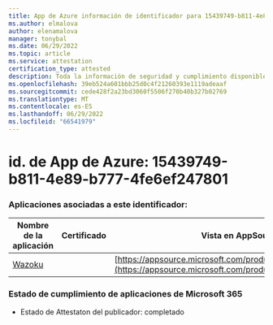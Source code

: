 ```yaml
---
title: App de Azure información de identificador para 15439749-b811-4e89-b777-4fe6ef247801
ms.author: elmalova
author: elenamalova
manager: tonybal
ms.date: 06/29/2022
ms.topic: article
ms.service: attestation
certification_type: attested
description: Toda la información de seguridad y cumplimiento disponible para 15439749-b811-4e89-b777-4fe6ef247801.
ms.openlocfilehash: 39eb524a601bbb25d0c4f21260393e1119adeaaf
ms.sourcegitcommit: cede428f2a23bd3060f5506f270b40b327b02769
ms.translationtype: MT
ms.contentlocale: es-ES
ms.lasthandoff: 06/29/2022
ms.locfileid: "66541979"
---
```

# <a name="azure-app-id-15439749-b811-4e89-b777-4fe6ef247801"></a>id. de App de Azure: 15439749-b811-4e89-b777-4fe6ef247801


### <a name="apps-associated-with-this-id"></a>Aplicaciones asociadas a este identificador:
| **Nombre de la aplicación** | **Certificado** | **Vista en AppSource** |
|--------------|---------------|-----------------------|
| [Wazoku](../forward/WA200003384.md) |  | [https://appsource.microsoft.com/product/office/WA200003384](https://appsource.microsoft.com/product/office/WA200003384) |

### <a name="microsoft-365-app-compliance-status"></a>Estado de cumplimiento de aplicaciones de Microsoft 365
- Estado de Attestaton del publicador: completado
